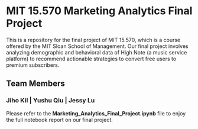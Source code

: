 # MIT 15.570 Marketing Analytics Final Project

This is a repository for the final project of MIT 15.570, which is a course offered by the MIT Sloan School of Management. 
Our final project involves analyzing demographic and behavioral data of High Note (a music service platform) to recommend 
actionable strategies to convert free users to premium subscribers. 

## Team Members 

### Jiho Kil | Yushu Qiu | Jessy Lu

Please refer to the **Marketing_Analytics_Final_Project.ipynb** file to enjoy the full notebook report on our final project. 
